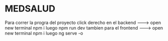# MEDSALUD
Para correr la progra del proyecto click derecho en el backend ---> open new terminal npm i luego npm run dev tambien para el frontend ---> open new terminal npm i luego ng serve -o
